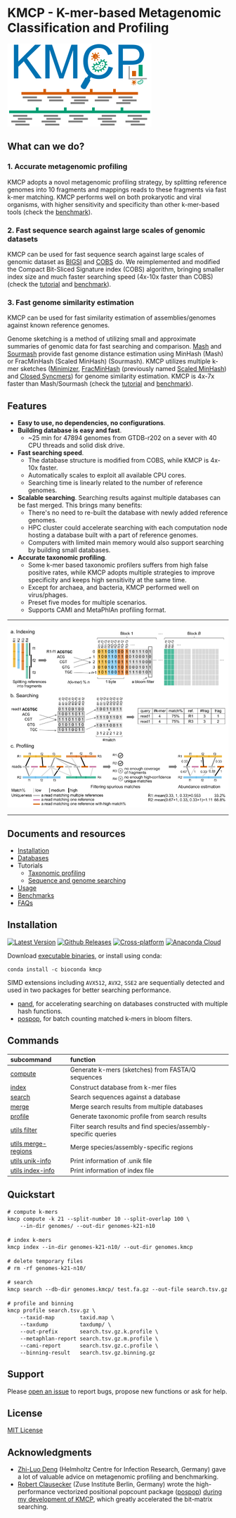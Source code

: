 # KMCP - K-mer-based Metagenomic Classification and Profiling

![](kmcp-logo.png)

## What can we do?

### 1. Accurate metagenomic profiling

KMCP adopts a novol metagenomic profiling strategy,
by splitting reference genomes into 10 fragments and mappings reads to these
fragments via fast k-mer matching.
KMCP performs well on both prokaryotic and viral organisms, with higher
sensitivity and specificity than other k-mer-based tools
(check the [benchmark](https://bioinf.shenwei.me/kmcp/benchmark/profiling)).

### 2. Fast sequence search against large scales of genomic datasets

KMCP can be used for fast sequence search against large scales of genomic dataset
as [BIGSI](https://github.com/Phelimb/BIGSI) and [COBS](https://github.com/bingmann/cobs) do.
We reimplemented and modified the Compact Bit-Sliced Signature index (COBS) algorithm,
bringing smaller index size and much faster searching speed (4x-10x faster than COBS)
 (check the [tutorial](https://bioinf.shenwei.me/kmcp/tutorial/searching) and [benchmark](https://bioinf.shenwei.me/kmcp/benchmark/searching)).
 
### 3. Fast genome similarity estimation

KMCP can be used for fast similarity estimation of assemblies/genomes against known reference genomes.

Genome sketching is a method of utilizing small and approximate summaries of
genomic data for fast searching and comparison.
[Mash](https://github.com/marbl/Mash) and [Sourmash](https://github.com/sourmash-bio/sourmash)
provide fast genome distance estimation using MinHash (Mash) or FracMinHash (Scaled MinHash) (Sourmash).
KMCP utilizes multiple k-mer sketches 
([Minimizer](https://academic.oup.com/bioinformatics/article/20/18/3363/202143), 
[FracMinHash](https://www.biorxiv.org/content/10.1101/2022.01.11.475838v2)
(previously named [Scaled MinHash](https://f1000research.com/articles/8-1006)) and
[Closed Syncmers](https://peerj.com/articles/10805/)) for genome similarity estimation.
KMCP is 4x-7x faster than Mash/Sourmash
 (check the [tutorial](https://bioinf.shenwei.me/kmcp/tutorial/searching) and [benchmark](https://bioinf.shenwei.me/kmcp/benchmark/searching)).


## Features

- **Easy to use, no dependencies, no configurations**.
- **Building database is easy and fast**.
    - ~25 min for 47894 genomes from GTDB-r202 on a sever with 40 CPU threads and solid disk drive.
- **Fast searching speed**.
    - The database structure is modified from COBS, while KMCP is 4x-10x faster.
    - Automatically scales to exploit all available CPU cores.
    - Searching time is linearly related to the number of reference genomes.
- **Scalable searching**. Searching results against multiple databases can be fast merged.
    This brings many benefits:
    - There's no need to re-built the database with newly added reference genomes. 
    - HPC cluster could accelerate searching with each computation node hosting a database built with a part of reference genomes.
    - Computers with limited main memory would also support searching by building small databases.
- **Accurate taxonomic profiling**. 
    - Some k-mer based taxonomic profilers suffers from high false positive rates,
      while KMCP adopts multiple strategies to improve specificity and keeps high sensitivity at the same time.
    - Except for archaea, and bacteria, KMCP performed well on virus/phages.
    - Preset five modes for multiple scenarios.
    - Supports CAMI and MetaPhlAn profiling format.
    
<hr/>
    
<img src="kmcp.png" alt="" width="800"/>

<hr/>

## Documents and resources

- [Installation](https://bioinf.shenwei.me/kmcp/download)
- [Databases](https://bioinf.shenwei.me/kmcp/database)
- Tutorials
    - [Taxonomic profiling](https://bioinf.shenwei.me/kmcp/tutorial/profiling)
    - [Sequence and genome searching](https://bioinf.shenwei.me/kmcp/tutorial/searching)
- [Usage](https://bioinf.shenwei.me/kmcp/usage)
- [Benchmarks](https://bioinf.shenwei.me/kmcp/benchmark)
- [FAQs](https://bioinf.shenwei.me/kmcp/faq)


## Installation

[![Latest Version](https://img.shields.io/github/release/shenwei356/kmcp.svg?style=flat?maxAge=86400)](https://github.com/shenwei356/kmcp/releases)
[![Github Releases](https://img.shields.io/github/downloads/shenwei356/kmcp/latest/total.svg?maxAge=3600)](http://bioinf.shenwei.me/kmcp/download/)
[![Cross-platform](https://img.shields.io/badge/platform-any-ec2eb4.svg?style=flat)](http://bioinf.shenwei.me/kmcp/download/)
[![Anaconda Cloud](https://anaconda.org/bioconda/kmcp/badges/version.svg)](https://anaconda.org/bioconda/kmcp)

Download [executable binaries](https://github.com/shenwei356/kmcp/releases),
or install using conda:

    conda install -c bioconda kmcp
    
SIMD extensions including `AVX512`, `AVX2`, `SSE2` are sequentially detected and used
in two packages for better searching performance.

- [pand](https://github.com/shenwei356/pand),
  for accelerating searching on databases constructed with multiple hash functions.
- [pospop](https://github.com/clausecker/pospop/tree/677120eb417c111be2b18c5c16ac5228a094306d),
  for batch counting matched k-mers in bloom filters.

## Commands

|subcommand                                                                |function                                                        |
|:-------------------------------------------------------------------------|:---------------------------------------------------------------|
|[compute](https://bioinf.shenwei.me/kmcp/usage/#compute)                  |Generate k-mers (sketches) from FASTA/Q sequences               |
|[index](https://bioinf.shenwei.me/kmcp/usage/#index)                      |Construct database from k-mer files                             |
|[search](https://bioinf.shenwei.me/kmcp/usage/#search)                    |Search sequences against a database                              |
|[merge](https://bioinf.shenwei.me/kmcp/usage/#merge)                      |Merge search results from multiple databases                    |
|[profile](https://bioinf.shenwei.me/kmcp/usage/#profile)                  |Generate taxonomic profile from search results                  |
|[utils filter](https://bioinf.shenwei.me/kmcp/usage/#filter)              |Filter search results and find species/assembly-specific queries|
|[utils merge-regions](https://bioinf.shenwei.me/kmcp/usage/#merge-regions)|Merge species/assembly-specific regions                         |
|[utils unik-info](https://bioinf.shenwei.me/kmcp/usage/#unik-info)        |Print information of .unik file                                 |
|[utils index-info](https://bioinf.shenwei.me/kmcp/usage/#index-info)      |Print information of index file                                 |

## Quickstart

    # compute k-mers
    kmcp compute -k 21 --split-number 10 --split-overlap 100 \
        --in-dir genomes/ --out-dir genomes-k21-n10

    # index k-mers
    kmcp index --in-dir genomes-k21-n10/ --out-dir genomes.kmcp
    
    # delete temporary files
    # rm -rf genomes-k21-n10/
    
    # search    
    kmcp search --db-dir genomes.kmcp/ test.fa.gz --out-file search.tsv.gz

    # profile and binning
    kmcp profile search.tsv.gz \
        --taxid-map        taxid.map \
        --taxdump          taxdump/ \
        --out-prefix       search.tsv.gz.k.profile \
        --metaphlan-report search.tsv.gz.m.profile \
        --cami-report      search.tsv.gz.c.profile \
        --binning-result   search.tsv.gz.binning.gz

## Support

Please [open an issue](https://github.com/shenwei356/kmcp/issues) to report bugs,
propose new functions or ask for help.

## License

[MIT License](https://github.com/shenwei356/kmcp/blob/master/LICENSE)

## Acknowledgments

- [Zhi-Luo Deng](https://dawnmy.github.io/CV/) (Helmholtz Centre for Infection Research, Germany)
  gave a lot of valuable advice on metagenomic profiling and benchmarking.
- [Robert Clausecker](https://github.com/clausecker/) (Zuse Institute Berlin, Germany)
  wrote the high-performance vectorized positional popcount package 
  ([pospop](https://github.com/clausecker/pospop)) 
  [during my development of KMCP](https://stackoverflow.com/questions/63248047/),
  which greatly accelerated the bit-matrix searching.
